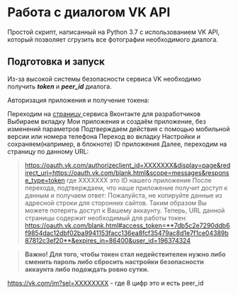 # Работа с диалогом VK API
Простой скрипт, написанный на Python 3.7 с использованием VK API, который позволяет сгрузить все фотографии необходимого диалога.
## Подготовка и запуск
Из-за высокой системы безопасности сервиса VK необходимо получить ***token*** и ***peer_id*** диалога.

Авторизация приложения и получение токена:

Переходим на [страницу ](https://vk.com/dev "Вконтакте для разработчиков") сервиса Вконтакте для разработчиков
Выбираем вкладку Мои приложения и создаём приложение, без изменений параметров
Подтверждаем действия с помощью мобильной версии или номера телефона
Переход во вкладку Настройки и сохраняем(например, в блокноте) ID приложения
Далее, переходим на страницу по данному URL:
> https://oauth.vk.com/authorizeclient_id=ХХХХХХХ&display=page&redirect_uri=https://oauth.vk.com/blank.html&scope=messages&response_type=token
где ХХХХХХХ это ID нашего приложения
После перехода, подтверждаем, что наше приложение получит доступ к данным и получаем ответ:
> Пожалуйста, не копируйте данные из адресной строки для сторонних сайтов. Таким образом Вы можете потерять доступ к Вашему аккаунту.
Теперь, URL данной страницы содержит необходимый для работы токен:  https://oauth.vk.com/blank.html#access_token=**7db5c2e7290ddb6f9854dac12dbf02ba9941153facc136ea8fcf35479ac8d1e7f1ce04389b87812c3ef20**&expires_in=86400&user_id=196374324

> **Важно! Для того, чтобы токен стал недействителен нужно либо сменить пароль либо сбросить настройки безопасности аккаунта либо подождать ровно сутки.**

https://vk.com/im?sel=ХХХХХХХХ - где 8 цифр это и есть peer_id
